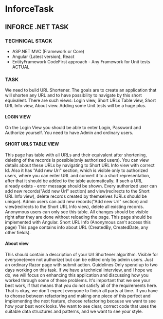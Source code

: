 # InforceTask

## INFORCE .NET TASK

### TECHNICAL STACK

- ASP.NET MVC (Framework or Core)
- Angular (Latest version), React
- EntityFramework CodeFirst approach - Any Framework for Unit tests ACTUAL

### TASK

We need to build URL Shortener. The goals are to create an application that will shorten
any URL and to have possibility to navigate by this short equivalent.
There are such views: Login view, Short URLs Table view, Short URL Info view, About
view. Adding some Unit tests will be a huge plus.
#### LOGIN VIEW
On the Login View you should be able to enter Login, Password and Authorize yourself.
You need to have Admin and ordinary users.
#### SHORT URLS TABLE VIEW
This page has table with all URLs and their equivalent after shortening, deleting of the
records is possible(only authorized users). You can view details about these URLs by
navigating to Short URL Info view with correct Id.
Also it has "Add new Url" section, which is visible only to authorized users, where you can
enter URL and convert it to a short representation, after that it should be added to the
table automatically.
If such a URL already exists - error message should be shown.
Every authorized user can add new records("Add new Url" section) and view(redirects to
the Short URL Info view), delete records created by themselves (URLs should be unique).
Admin users can add new records("Add new Url" section) and view(redirects to the Short
URL Info view), delete all existing records. Anonymous users can only see this table.
All changes should be visible right after they are done without reloading the page.
This page should be implemented with Angular.
Short URL Info (Anonymous can't access this page)
This page contains info about URL (CreatedBy, CreatedDate, any other fields).
#### About view
This should contain a description of your Url Shortener algorithm. Visible for
everyone(even not authorize) but can be edited only by admin users. Just an ordinary
Razor page with submit action.
Guidelines
Only spend up to two days working on this task.
If we have a technical interview, and I hope we do, we will focus on enhancing this application
and discussing how you worked through some of these problems. It's important that we see your
best work, if that means that you do not satisfy all of the requirements here. That is okay, we
don't expect everyone to finish all parts at time.
If you have to choose between refactoring and making one piece of this perfect and
implementing the next feature, choose refactoring because we want to see how your best
work looks.
We want to see clear, correct code that uses the suitable data structures and patterns,
and we want to see your style.
